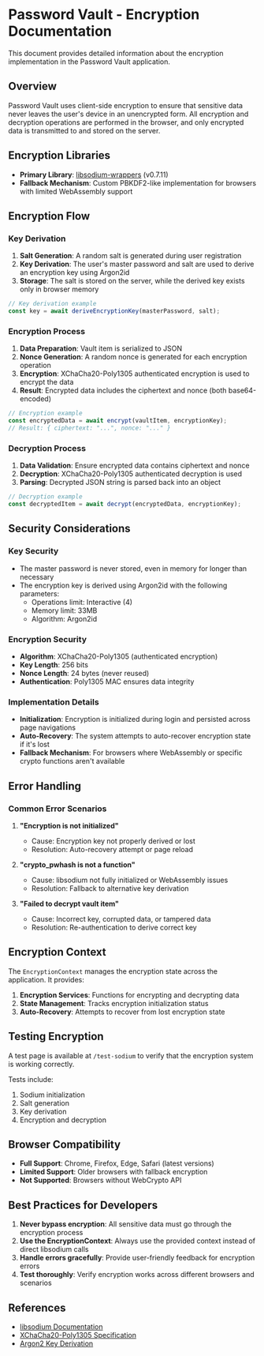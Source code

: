 # Password Vault - Encryption Documentation

This document provides detailed information about the encryption implementation in the Password Vault application.

## Overview

Password Vault uses client-side encryption to ensure that sensitive data never leaves the user's device in an unencrypted form. All encryption and decryption operations are performed in the browser, and only encrypted data is transmitted to and stored on the server.

## Encryption Libraries

- **Primary Library**: [libsodium-wrappers](https://github.com/jedisct1/libsodium.js) (v0.7.11)
- **Fallback Mechanism**: Custom PBKDF2-like implementation for browsers with limited WebAssembly support

## Encryption Flow

### Key Derivation

1. **Salt Generation**: A random salt is generated during user registration
2. **Key Derivation**: The user's master password and salt are used to derive an encryption key using Argon2id
3. **Storage**: The salt is stored on the server, while the derived key exists only in browser memory

```javascript
// Key derivation example
const key = await deriveEncryptionKey(masterPassword, salt);
```

### Encryption Process

1. **Data Preparation**: Vault item is serialized to JSON
2. **Nonce Generation**: A random nonce is generated for each encryption operation
3. **Encryption**: XChaCha20-Poly1305 authenticated encryption is used to encrypt the data
4. **Result**: Encrypted data includes the ciphertext and nonce (both base64-encoded)

```javascript
// Encryption example
const encryptedData = await encrypt(vaultItem, encryptionKey);
// Result: { ciphertext: "...", nonce: "..." }
```

### Decryption Process

1. **Data Validation**: Ensure encrypted data contains ciphertext and nonce
2. **Decryption**: XChaCha20-Poly1305 authenticated decryption is used
3. **Parsing**: Decrypted JSON string is parsed back into an object

```javascript
// Decryption example
const decryptedItem = await decrypt(encryptedData, encryptionKey);
```

## Security Considerations

### Key Security

- The master password is never stored, even in memory for longer than necessary
- The encryption key is derived using Argon2id with the following parameters:
  - Operations limit: Interactive (4)
  - Memory limit: 33MB
  - Algorithm: Argon2id

### Encryption Security

- **Algorithm**: XChaCha20-Poly1305 (authenticated encryption)
- **Key Length**: 256 bits
- **Nonce Length**: 24 bytes (never reused)
- **Authentication**: Poly1305 MAC ensures data integrity

### Implementation Details

- **Initialization**: Encryption is initialized during login and persisted across page navigations
- **Auto-Recovery**: The system attempts to auto-recover encryption state if it's lost
- **Fallback Mechanism**: For browsers where WebAssembly or specific crypto functions aren't available

## Error Handling

### Common Error Scenarios

1. **"Encryption is not initialized"**

   - Cause: Encryption key not properly derived or lost
   - Resolution: Auto-recovery attempt or page reload

2. **"crypto_pwhash is not a function"**

   - Cause: libsodium not fully initialized or WebAssembly issues
   - Resolution: Fallback to alternative key derivation

3. **"Failed to decrypt vault item"**
   - Cause: Incorrect key, corrupted data, or tampered data
   - Resolution: Re-authentication to derive correct key

## Encryption Context

The `EncryptionContext` manages the encryption state across the application. It provides:

1. **Encryption Services**: Functions for encrypting and decrypting data
2. **State Management**: Tracks encryption initialization status
3. **Auto-Recovery**: Attempts to recover from lost encryption state

## Testing Encryption

A test page is available at `/test-sodium` to verify that the encryption system is working correctly.

Tests include:

1. Sodium initialization
2. Salt generation
3. Key derivation
4. Encryption and decryption

## Browser Compatibility

- **Full Support**: Chrome, Firefox, Edge, Safari (latest versions)
- **Limited Support**: Older browsers with fallback encryption
- **Not Supported**: Browsers without WebCrypto API

## Best Practices for Developers

1. **Never bypass encryption**: All sensitive data must go through the encryption process
2. **Use the EncryptionContext**: Always use the provided context instead of direct libsodium calls
3. **Handle errors gracefully**: Provide user-friendly feedback for encryption errors
4. **Test thoroughly**: Verify encryption works across different browsers and scenarios

## References

- [libsodium Documentation](https://doc.libsodium.org/)
- [XChaCha20-Poly1305 Specification](https://datatracker.ietf.org/doc/html/draft-arciszewski-xchacha)
- [Argon2 Key Derivation](https://github.com/P-H-C/phc-winner-argon2)
